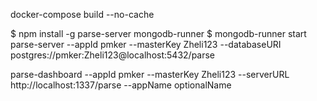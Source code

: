 docker-compose build --no-cache






$ npm install -g parse-server mongodb-runner
$ mongodb-runner start
parse-server --appId pmker --masterKey Zheli123 --databaseURI postgres://pmker:Zheli123@localhost:5432/parse


parse-dashboard  --appId pmker --masterKey Zheli123 --serverURL http://localhost:1337/parse --appName optionalName 

 
